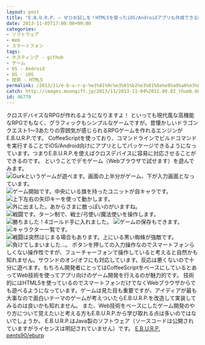 ```yaml
---
layout: post
title: "E.B.U.R.P. – ぜひお試しを！HTML5を使ったiOS/Androidアプリも作成できるRPGエンジン"
date: 2013-11-05T17:00:00+09:00
categories:
- ソフトウェア
- Web
- スマートフォン
tags: 
- ホスティング - github
- ゲーム
- OS - Android
- OS - iOS
- 技術 - HTML5
permalink: /2013/11/e-b-u-r-p-%e3%81%9c%e3%81%b2%e3%81%8a%e8%a9%a6%e3%81%97%e3%82%92%ef%bc%81html5%e3%82%92%e4%bd%bf%e3%81%a3%e3%81%9fiosandroid%e3%82%a2%e3%83%97%e3%83%aa%e3%82%82%e4%bd%9c%e6%88%90%e3%81%a7%e3%81%8d/
catch: http://images.moongift.jp/2013/11/2013-11-04%2011.00.02_thumb.607b77fb1e18bf567bdb5ffb9c8507f9.png
id: 46770
---
```

クロスデバイスなRPGが作れるようになりますよ！
といっても現代風な高機能なRPGでもなく、グラフィックもシンプルなゲームですが。昔懐かしいドラゴンクエスト1〜3あたりの雰囲気が感じられるRPGゲームを作れるエンジンがE.B.U.R.P.です。
CoffeeScriptを使っており、コマンドラインでビルドコマンドを実行することでiOS/Android向けにアプリとしてパッケージできるようになっています。つまりE.B.U.R.P.を使えばクロスデバイスに容易に対応させることができるのです。
ということでデモゲーム（Webブラウザで試せます）を遊んでみます。
![Gurkというゲームが遊べます。画面の上半分がゲーム、下が入力画面となっています。](http://images.moongift.jp/2013/11/2013-11-04%2010.57.30_thumb.9b4ddcbf792c9009a3f7788b422c0da3.png "http://images.moongift.jp/2013/11/2013-11-04%2010.57.30.9b4ddcbf792c9009a3f7788b422c0da3.png")
![ゲーム開始です。中央にいる旗を持ったユニットが自キャラです。](http://images.moongift.jp/2013/11/2013-11-04%2010.57.59_thumb.ab9b8965469431cb1dabf4cc00b17536.png "http://images.moongift.jp/2013/11/2013-11-04%2010.57.59.ab9b8965469431cb1dabf4cc00b17536.png")
![上下左右の矢印キーを使って動かします。](http://images.moongift.jp/2013/11/2013-11-04%2010.58.11_thumb.57592d0c842a7eaf183766163afc23ef.png "http://images.moongift.jp/2013/11/2013-11-04%2010.58.11.57592d0c842a7eaf183766163afc23ef.png")
![外に出ました。あからさまに敵っぽいのがいますね。](http://images.moongift.jp/2013/11/2013-11-04%2010.58.36_thumb.1467b0a5190075259ed4634efeaa446c.png "http://images.moongift.jp/2013/11/2013-11-04%2010.58.36.1467b0a5190075259ed4634efeaa446c.png")
![戦闘です。ターン制で、戦士/弓使い/魔法使いを操作します。](http://images.moongift.jp/2013/11/2013-11-04%2010.58.47_thumb.d7a9ee20139fd77a7822d5824ee758fa.png "http://images.moongift.jp/2013/11/2013-11-04%2010.58.47.d7a9ee20139fd77a7822d5824ee758fa.png")
![勝ちました！4ゴールド手に入れました。](http://images.moongift.jp/2013/11/2013-11-04%2011.00.02_thumb.607b77fb1e18bf567bdb5ffb9c8507f9.png "http://images.moongift.jp/2013/11/2013-11-04%2011.00.02.607b77fb1e18bf567bdb5ffb9c8507f9.png")
![ゲームの保存もできます。](http://images.moongift.jp/2013/11/2013-11-04%2011.00.17_thumb.39eb4eef9bdaa28f5be7f6f831fe5043.png "http://images.moongift.jp/2013/11/2013-11-04%2011.00.17.39eb4eef9bdaa28f5be7f6f831fe5043.png")
![キャラクター一覧です。](http://images.moongift.jp/2013/11/2013-11-04%2011.00.26_thumb.f12ee06b416514e37afbde1fbe9fe3f3.png "http://images.moongift.jp/2013/11/2013-11-04%2011.00.26.f12ee06b416514e37afbde1fbe9fe3f3.png")
![戦闘は突然はじまる場合もあります。上にいる黒い蜘蛛が強敵です。](http://images.moongift.jp/2013/11/2013-11-04%2011.01.49_thumb.2b2ac9cd1f7aa36a6a9eb5ba41fe5a83.png "http://images.moongift.jp/2013/11/2013-11-04%2011.01.49.2b2ac9cd1f7aa36a6a9eb5ba41fe5a83.png")
![負けてしまいました…。](http://images.moongift.jp/2013/11/2013-11-04%2011.06.16_thumb.ffa3250f2d5a971ef52a49102fc72110.png "http://images.moongift.jp/2013/11/2013-11-04%2011.06.16.ffa3250f2d5a971ef52a49102fc72110.png")
ボタンを押しての入力操作なのでスマートフォンらしくない操作性ですが、フューチャーフォンで操作していると考えると自然かも知れません。サウンドのオン/オフにも対応しています。反応は悪くないので十分に遊べます。もちろん開発者にとってはCoffeeScriptをベースにしているとあってWeb技術を使ってアプリ向けのゲーム開発を行えるのが魅力的です。
技術的にはHTML5を使っているのでスマートフォンだけでなくWebブラウザからでも遊べるようになっています。ゲームは見た目も重要ですが、アイディアが最も大事なので面白いテーマのゲームが考えついたらE.B.U.R.P.を改造して実装してみるのは良いかも知れません。
また、Web技術をベースにしたゲーム開発のやり方について覚えたいと考える方もE.B.U.R.P.から学び取れる点は多いのではないでしょうか。
E.B.U.R.P.はJava製のソフトウェア（ソースコードは公開されていますがライセンスは明記されていません）です。
[E.B.U.R.P.](http://pents90.github.io/eburp/)
[pents90/eburp](https://github.com/pents90/eburp)